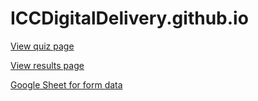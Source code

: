 # ICCDigitalDelivery.github.io

[View quiz page](https://iccdigitaldelivery.github.io/index.html)

[View results page](https://iccdigitaldelivery.github.io/results.html)


[Google Sheet for form data](https://docs.google.com/spreadsheets/d/1TOikqYtxjv_R1wcFjXv8zlXImJk7a0eaDCa8Mhfw0gQ/edit?usp=sharing)
